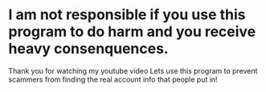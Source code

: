 # I am not responsible if you use this program to do harm and you receive heavy consenquences.
Thank you for watching my youtube video <link>
Lets use this program to prevent scammers from finding the real account info that people put in!
